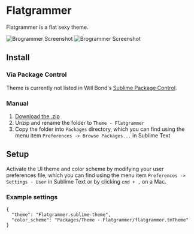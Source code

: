 # Flatgrammer

Flatgrammer is a flat sexy theme.

![Brogrammer Screenshot](http://i.imgur.com/fFWGiDG.png)
![Brogrammer Screenshot](http://i.imgur.com/AXE6Tuk.png)

## Install

### Via Package Control

Theme is currently not listed in Will Bond's [Sublime Package Control](https://sublime.wbond.net).

### Manual

1. [Download the .zip](https://github.com/artifactdev/flatgrammer-theme/archive/master.zip)
2. Unzip and rename the folder to `Theme - Flatgrammer`
3. Copy the folder into `Packages` directory, which you can find using the menu item `Preferences -> Browse Packages...` in Sublime Text

## Setup

Activate the UI theme and color scheme by modifying your user preferences file, which you can find using the menu item `Preferences -> Settings - User` in Sublime Text or by clicking `cmd + ,` on a Mac.

### Example settings
```
{
  "theme": "Flatgrammer.sublime-theme",
  "color_scheme": "Packages/Theme - Flatgrammer/flatgrammer.tmTheme"
}
```
